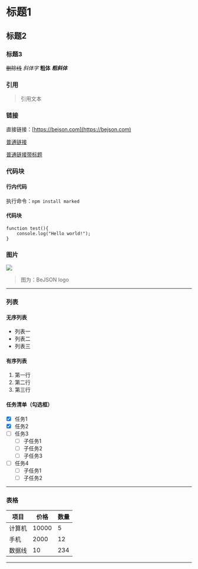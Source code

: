 # 标题1

## 标题2

### 标题3

~~删除线~~
*斜体字*
**粗体**
***粗斜体***

### 引用

> 引用文本

### 链接

直接链接：[https://bejson.com](https://bejson.com)

[普通链接](http://bejson.com/)

[普通链接带标题](http://bejson.com/ "bejson在线工具")

### 代码块

#### 行内代码

执行命令：`npm install marked`

#### 代码块

```
function test(){
	console.log("Hello world!");
}
```

### 图片

![](https://www.bejson.com/static/bejson/img/logo.png)

> 图为：BeJSON logo

---

### 列表

#### 无序列表

- 列表一
- 列表二
- 列表三

#### 有序列表

1. 第一行
2. 第二行
3. 第三行

#### 任务清单（勾选框）

- [x] 任务1
- [x] 任务2
- [ ] 任务3
  - [ ] 子任务1
  - [ ] 子任务2
  - [ ] 子任务3
- [ ] 任务4
  - [ ] 子任务1
  - [ ] 子任务2

---

### 表格

| 项目        | 价格    |  数量  |
| --------   | ------   | ----  |
| 计算机     | 10000 |   5    |
| 手机        |  2000  |  12   |
| 数据线     |    10    |  234 |

---
